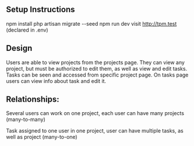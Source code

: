 
## Setup Instructions

npm install
php artisan migrate --seed
npm run dev
visit http://tpm.test (declared in .env)

## Design

Users are able to view projects from the projects page.
They can view any project, but must be authorized to edit them, as well as view and edit tasks.
Tasks can be seen and accessed from specific project page.
On tasks page users can view info about task and edit it.

## Relationships:

Several users can work on one project, each user can have many projects (many-to-many)

Task assigned to one user in one project, user can have multiple tasks, as well as project (many-to-one)
